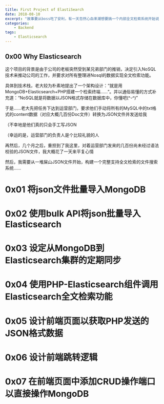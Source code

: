 ```yaml
---
title: First Project of ElastiSearch
date: 2018-08-10
excerpt: "故事要从boss吃了安利，有一天忽然心血来潮想要搞一个内部全文检索系统开始说起..."
categories:
    - Backend
tags:
    - Elasticsearch
---
```




## 0x00 Why Elasticsearch

这个项目的背景是由于公司的老板突然受到某兄弟部门的推销，决定引入NoSQL技术来推动公司的工作，并要求对所有整理进Nosql的数据实现全文检索功能。

具体到技术栈，老大较为朴素地提出了一个架构设计：“就是用MongoDB+Elasticsearch+PHP搭建一个检索终端……”。并以通俗易懂的方式补充道：“NoSQL就是将数据以JSON格式存储在数据库中，你懂吧(^-^)”

于是……老大先把任务下达到运营部门，要求他们手动将所有的MySQL中的txt格式的content数据（对应大概几百份Doc文件）转换为JSON文件并发送给我

（不幸地是他们真的只会手工写JSON

（幸运的是，运营部门的负责人是个比较礼貌的人

再然后，几个月之后，重担到了我这里，对着运营部门发来的几百份尚未经过语法校验的JSON文件，我大概花了一天来平复心情

然后，我需要从一堆屎山JSON文件开始，构建一个完整支持全文检索的文件搜索系统……

# 0x01 将json文件批量导入MongoDB

# 0x02 使用bulk API将json批量导入Elasticsearch

# 0x03 设定从MongoDB到Elasticsearch集群的定期同步

# 0x04 使用PHP-Elasticsearch组件调用Elasticsearch全文检索功能

# 0x05 设计前端页面以获取PHP发送的JSON格式数据

# 0x06 设计前端跳转逻辑

# 0x07 在前端页面中添加CRUD操作端口以直接操作MongoDB
